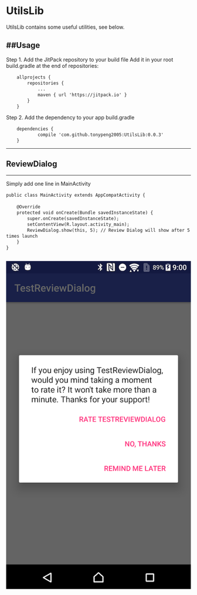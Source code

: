 # UtilsLib

UtilsLib contains some useful utilities, see below.

##Usage
-----------
Step 1. Add the JitPack repository to your build file
Add it in your root build.gradle at the end of repositories:
```
	allprojects {
		repositories {
			...
			maven { url 'https://jitpack.io' }
		}
	}
```
Step 2. Add the dependency to your app build.gradle
```
	dependencies {
	        compile 'com.github.tonypeng2005:UtilsLib:0.0.3'
	}
```
-----------
## ReviewDialog
-----------
Simply add one line in MainActivity

```
public class MainActivity extends AppCompatActivity {

    @Override
    protected void onCreate(Bundle savedInstanceState) {
        super.onCreate(savedInstanceState);
        setContentView(R.layout.activity_main);
        ReviewDialog.show(this, 5); // Review Dialog will show after 5 times launch
    }
}
```
![alt text](https://github.com/tonypeng2005/UtilsLib/blob/master/screenshot/ReviewDialog_screenshot.png)
-----------
